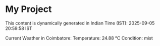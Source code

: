 # My Project

This content is dynamically generated in Indian Time (IST): 2025-09-05 20:59:58 IST


Current Weather in Coimbatore:
Temperature: 24.88 °C
Condition: mist
